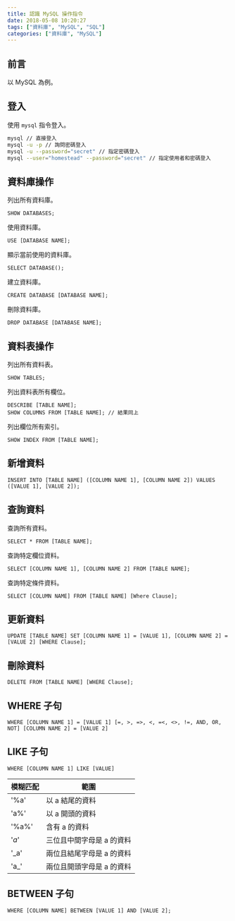 ```yaml
---
title: 認識 MySQL 操作指令
date: 2018-05-08 10:20:27
tags: ["資料庫", "MySQL", "SQL"]
categories: ["資料庫", "MySQL"]
---
```


## 前言

以 MySQL 為例。

## 登入

使用 `mysql` 指令登入。

```BASH
mysql // 直接登入
mysql -u -p // 詢問密碼登入
mysql -u --password="secret" // 指定密碼登入
mysql --user="homestead" --password="secret" // 指定使用者和密碼登入
```

## 資料庫操作

列出所有資料庫。

```MYSQL
SHOW DATABASES;
```

使用資料庫。

```MYSQL
USE [DATABASE NAME];
```

顯示當前使用的資料庫。

```MYSQL
SELECT DATABASE();
```

建立資料庫。

```MYSQL
CREATE DATABASE [DATABASE NAME];
```

刪除資料庫。

```MYSQL
DROP DATABASE [DATABASE NAME];
```

## 資料表操作

列出所有資料表。

```MYSQL
SHOW TABLES;
```

列出資料表所有欄位。

```MYSQL
DESCRIBE [TABLE NAME];
SHOW COLUMNS FROM [TABLE NAME]; // 結果同上
```

列出欄位所有索引。

```MYSQL
SHOW INDEX FROM [TABLE NAME];
```

## 新增資料

```MYSQL
INSERT INTO [TABLE NAME] ([COLUMN NAME 1], [COLUMN NAME 2]) VALUES ([VALUE 1], [VALUE 2]);
```

## 查詢資料

查詢所有資料。

```MYSQL
SELECT * FROM [TABLE NAME];
```

查詢特定欄位資料。

```MYSQL
SELECT [COLUMN NAME 1], [COLUMN NAME 2] FROM [TABLE NAME];
```

查詢特定條件資料。

```MYSQL
SELECT [COLUMN NAME] FROM [TABLE NAME] [Where Clause];
```

## 更新資料

```MYSQL
UPDATE [TABLE NAME] SET [COLUMN NAME 1] = [VALUE 1], [COLUMN NAME 2] = [VALUE 2] [WHERE Clause];
```

## 刪除資料

```MYSQL
DELETE FROM [TABLE NAME] [WHERE Clause];
```

## WHERE 子句

```MYSQL
WHERE [COLUMN NAME 1] = [VALUE 1] [=, >, =>, <, =<, <>, !=, AND, OR, NOT] [COLUMN NAME 2] = [VALUE 2]
```

## LIKE 子句

```MYSQL
WHERE [COLUMN NAME 1] LIKE [VALUE]
```

| 模糊匹配 | 範圍 |
| --- | --- |
| '%a' | 以 a 結尾的資料 |
| 'a%' | 以 a 開頭的資料 |
| '%a%' | 含有 a 的資料 |
| '_a_' | 三位且中間字母是 a 的資料 |
| '\_a' | 兩位且結尾字母是 a 的資料 |
| 'a\_' | 兩位且開頭字母是 a 的資料 |

## BETWEEN 子句

```MYSQL
WHERE [COLUMN NAME] BETWEEN [VALUE 1] AND [VALUE 2];
```
